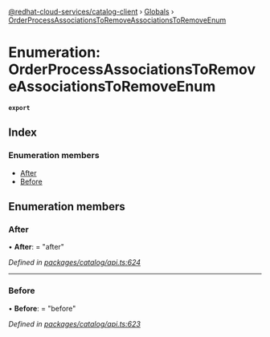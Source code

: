 [@redhat-cloud-services/catalog-client](../README.md) › [Globals](../globals.md) › [OrderProcessAssociationsToRemoveAssociationsToRemoveEnum](orderprocessassociationstoremoveassociationstoremoveenum.md)

# Enumeration: OrderProcessAssociationsToRemoveAssociationsToRemoveEnum

**`export`** 

## Index

### Enumeration members

* [After](orderprocessassociationstoremoveassociationstoremoveenum.md#after)
* [Before](orderprocessassociationstoremoveassociationstoremoveenum.md#before)

## Enumeration members

###  After

• **After**: = "after"

*Defined in [packages/catalog/api.ts:624](https://github.com/RedHatInsights/javascript-clients/blob/master/packages/catalog/api.ts#L624)*

___

###  Before

• **Before**: = "before"

*Defined in [packages/catalog/api.ts:623](https://github.com/RedHatInsights/javascript-clients/blob/master/packages/catalog/api.ts#L623)*
